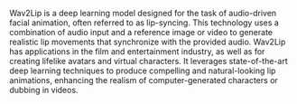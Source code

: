 Wav2Lip is a deep learning model designed for the task of audio-driven facial animation, often referred to as lip-syncing. This technology uses a combination of audio input and a reference image or video to generate realistic lip movements that synchronize with the provided audio. Wav2Lip has applications in the film and entertainment industry, as well as for creating lifelike avatars and virtual characters. It leverages state-of-the-art deep learning techniques to produce compelling and natural-looking lip animations, enhancing the realism of computer-generated characters or dubbing in videos.
